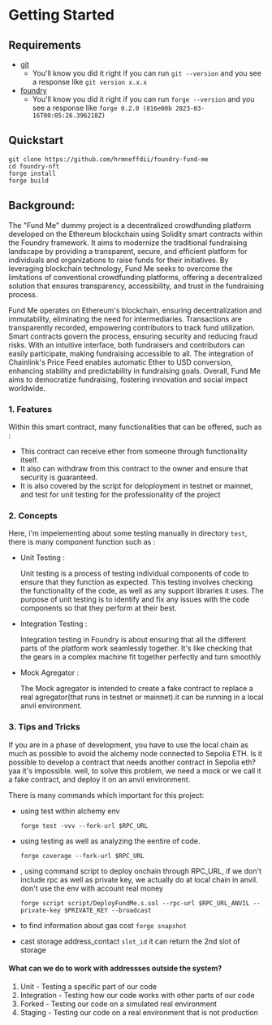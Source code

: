 # Getting Started

## Requirements

- [git](https://git-scm.com/book/en/v2/Getting-Started-Installing-Git)
  - You'll know you did it right if you can run `git --version` and you see a response like `git version x.x.x`
- [foundry](https://getfoundry.sh/)
  - You'll know you did it right if you can run `forge --version` and you see a response like `forge 0.2.0 (816e00b 2023-03-16T00:05:26.396218Z)`

## Quickstart

```
git clone https://github.com/hrmneffdii/foundry-fund-me
cd foundry-nft
forge install
forge build
```

## **Background:**

The "Fund Me" dummy project is a decentralized crowdfunding platform developed on the Ethereum blockchain using Solidity smart contracts within the Foundry framework. It aims to modernize the traditional fundraising landscape by providing a transparent, secure, and efficient platform for individuals and organizations to raise funds for their initiatives. By leveraging blockchain technology, Fund Me seeks to overcome the limitations of conventional crowdfunding platforms, offering a decentralized solution that ensures transparency, accessibility, and trust in the fundraising process.

Fund Me operates on Ethereum's blockchain, ensuring decentralization and immutability, eliminating the need for intermediaries. Transactions are transparently recorded, empowering contributors to track fund utilization. Smart contracts govern the process, ensuring security and reducing fraud risks. With an intuitive interface, both fundraisers and contributors can easily participate, making fundraising accessible to all. The integration of Chainlink's Price Feed enables automatic Ether to USD conversion, enhancing stability and predictability in fundraising goals. Overall, Fund Me aims to democratize fundraising, fostering innovation and social impact worldwide.

### 1. Features

Within this smart contract, many functionalities that can be offered, such as :

- This contract can receive ether from someone through functionality itself.
- It also can withdraw from this contract to the owner and ensure that security is guaranteed.
- It is also covered by the script for deloployment in testnet or mainnet, and test for unit testing for the professionality of the project

### 2. Concepts

Here, i'm impelementing about some testing manually in directory `test`, there is many component function such as :

- Unit Testing :

  Unit testing is a process of testing individual components of code to ensure that they function as expected. This testing involves checking the functionality of the code, as well as any support libraries it uses. The purpose of unit testing is to identify and fix any issues with the code components so that they perform at their best.

- Integration Testing :

  Integration testing in Foundry is about ensuring that all the different parts of the platform work seamlessly together. It's like checking that the gears in a complex machine fit together perfectly and turn smoothly

- Mock Agregator :

  The Mock agregator is intended to create a fake contract to replace a real agregator(that runs in testnet or mainnet).it can be running in a local anvil environment.

### 3. Tips and Tricks

If you are in a phase of development, you have to use the local chain as much as possible to avoid the alchemy node connected to Sepolia ETH. Is it possible to develop a contract that needs another contract in Sepolia eth? yaa it's impossible. well, to solve this problem, we need a mock or we call it a fake contract, and deploy it on an anvil environment.

There is many commands which important for this project:

- using test within alchemy env

  `forge test -vvv --fork-url $RPC_URL `

- using testing as well as analyzing the eentire of code.

  `forge coverage --fork-url $RPC_URL`

- , using command script to deploy onchain through RPC_URL, if we don't include rpc as well as private key, we actually do at local chain in anvil. don't use the env with account real money

  `forge script script/DeployFundMe.s.sol --rpc-url $RPC_URL_ANVIL --private-key $PRIVATE_KEY --broadcast`

- to find information about gas cost
  `forge snapshot`

- cast storage address_contact `slot_id` it can return the 2nd slot of storage

#### What can we do to work with addressses outside the system?

1. Unit - Testing a specific part of our code
2. Integration - Testing how our code works with other parts of our code
3. Forked - Testing our code on a simulated real environment
4. Staging - Testing our code on a real environment that is not production
